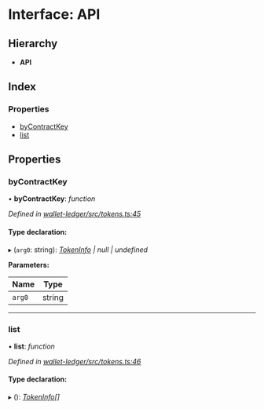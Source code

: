 # Interface: API

## Hierarchy

* **API**

## Index

### Properties

* [byContractKey](_tokens_.api.md#bycontractkey)
* [list](_tokens_.api.md#list)

## Properties

###  byContractKey

• **byContractKey**: *function*

*Defined in [wallet-ledger/src/tokens.ts:45](https://github.com/medhak1/celo-monorepo/blob/master/packages/sdk/wallets/wallet-ledger/src/tokens.ts#L45)*

#### Type declaration:

▸ (`arg0`: string): *[TokenInfo](_tokens_.tokeninfo.md) | null | undefined*

**Parameters:**

Name | Type |
------ | ------ |
`arg0` | string |

___

###  list

• **list**: *function*

*Defined in [wallet-ledger/src/tokens.ts:46](https://github.com/medhak1/celo-monorepo/blob/master/packages/sdk/wallets/wallet-ledger/src/tokens.ts#L46)*

#### Type declaration:

▸ (): *[TokenInfo](_tokens_.tokeninfo.md)[]*

